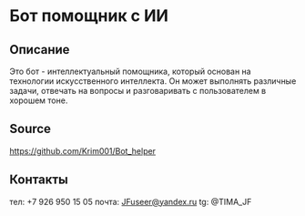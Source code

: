 # Бот помощник с ИИ

## Описание
Это бот - интеллектуальный помощника, который основан на технологии искусственного интеллекта. Он может выполнять различные задачи, отвечать на вопросы и разговаривать с пользователем в хорошем тоне.

## Source
https://github.com/Krim001/Bot_helper

## Контакты
тел: +7 926 950 15 05
почта: JFuseer@yandex.ru
tg: @TIMA_JF
